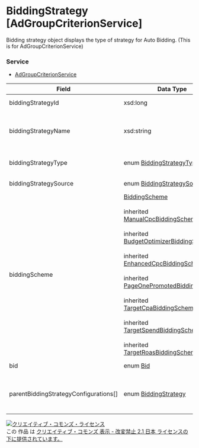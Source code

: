 # BiddingStrategy [AdGroupCriterionService]
Bidding strategy object displays the type of strategy for Auto Bidding. (This is for AdGroupCriterionService)
### Service
+ [AdGroupCriterionService](../services/AdGroupCriterionService.md)

| Field | Data Type | Description | ADD | SET | REMOVE | 
|---|---|---|---|---|---|
| biddingStrategyId| xsd:long| Auto bidding ID.| ─| ─| ─ |
| biddingStrategyName| xsd:string| Auto bidding name. (Can set up to 50 characters.)| ─| ─| ─ |
| biddingStrategyType| enum <a href="../data/BiddingStrategyType.md">BiddingStrategyType</a>| Auto bidding type.| ─| ─| ─ |
| biddingStrategySource| enum <a href="../data/BiddingStrategySource.md">BiddingStrategySource</a>| Bidding source.| ─| ─| ─ |
| biddingScheme| <a href="../data/BiddingScheme_BiddingStrategy.md">BiddingScheme</a><br><br> inherited <a href="../data/ManualCpcBiddingScheme.md">ManualCpcBiddingScheme</a><br><br> inherited <a href="../data/BudgetOptimizerBiddingScheme.md">BudgetOptimizerBiddingScheme </a><br><br> inherited <a href="../data/EnhancedCpcBiddingScheme_nonBiddingStrategy.md">EnhancedCpcBiddingScheme</a><br><br> inherited <a href="../data/PageOnePromotedBiddingScheme_nonBiddingStrategy.md">PageOnePromotedBiddingScheme </a><br><br> inherited <a href="../data/TargetCpaBiddingScheme_nonBiddingStrategy.md">TargetCpaBiddingScheme</a><br><br> inherited <a href="../data/TargetSpendBiddingScheme_nonBiddingStrategy.md">TargetSpendBiddingScheme</a><br><br> inherited <a href="../data/TargetRoasBiddingScheme_nonBiddingStrategy.md">TargetRoasBiddingScheme</a>| Auto bidding details| ─| ─| ─ |
| bid| enum <a href="../data/Bid_AdGroupCriterion.md">Bid</a>| Bids.| Opt| Opt<br>                     (updatable)| ─ |
| parentBiddingStrategyConfigurations[]| enum <a href="../data/BiddingStrategy_AdGroup.md">BiddingStrategy</a>| Bidding optimization setting (Upper entity)| ─| ─| ─ |
<a rel="license" href="http://creativecommons.org/licenses/by-nd/2.1/jp/"><img alt="クリエイティブ・コモンズ・ライセンス" style="border-width:0" src="https://i.creativecommons.org/l/by-nd/2.1/jp/88x31.png" /></a><br />この 作品 は <a rel="license" href="http://creativecommons.org/licenses/by-nd/2.1/jp/">クリエイティブ・コモンズ 表示 - 改変禁止 2.1 日本 ライセンスの下に提供されています。</a>
